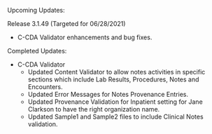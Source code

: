 
Upcoming Updates:

Release 3.1.49 (Targeted for 06/28/2021)
* C-CDA Validator enhancements and bug fixes.

Completed Updates:
* C-CDA Validator
	* Updated Content Validator to allow notes activities in specific sections which include Lab Results, Procedures, Notes and Encounters.
	* Updated Error Messages for Notes Provenance Entries.
	* Updated Provenance Validation for Inpatient setting for Jane Clarkson to have the right organization name.
	* Updated Sample1 and Sample2 files to include Clinical Notes validation.
